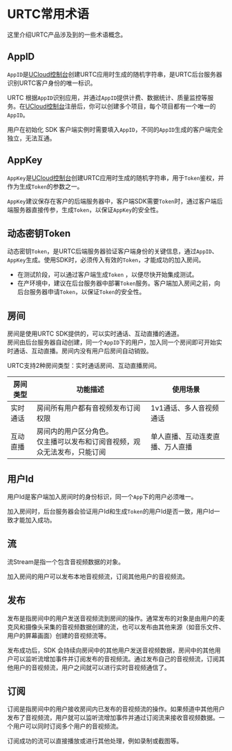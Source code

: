 # URTC常用术语

这里介绍URTC产品涉及到的一些术语概念。

## AppID

`AppID`是[UCloud控制台](https://console.ucloud.cn/)创建URTC应用时生成的随机字符串，是URTC后台服务器识别URTC客户身份的唯一标识。

URTC 根据`AppID`识别应用，并通过`AppID`提供计费、数据统计、质量监控等服务。在[UCloud控制台](https://console.ucloud.cn/)注册后，你可以创建多个项目，每个项目都有一个唯一的`AppID`。

用户在初始化 SDK 客户端实例时需要填入`AppID`，不同的`AppID`生成的客户端完全独立，无法互通。

## AppKey

`AppKey`是[UCloud控制台](https://console.ucloud.cn/)创建URTC应用时生成的随机字符串，用于`Token`鉴权，并作为生成`Token`的参数之一。

`AppKey`建议保存在客户的后端服务器中，客户端SDK需要`Token`时，通过客户端后端服务器直接传参，生成`Token`，以保证`AppKey`的安全性。

##  动态密钥Token

动态密钥`Token`，是URTC后端服务器验证客户端身份的关键信息，通过`AppID`、`AppKey`生成。使用SDK时，必须传入有效的`Token`，才能成功的加入房间。
 - 在测试阶段，可以通过客户端生成`Token` ，以便尽快开始集成测试。    
 - 在产环境中，建议在后台服务器中部署`Token`服务。客户端加入房间之前，向后台服务器申请`Token`，以保证`Token`的安全性。    

## 房间

房间是使用URTC SDK提供的，可以实时通话、互动直播的通道。   
房间由后台服务器自动创建，同一个`AppID`下的用户，加入同一个房间即可开始实时通话、互动直播。房间内没有用户后房间自动销毁。    

URTC支持2种房间类型：实时通话房间、互动直播房间。

|房间类型|功能描述|使用场景|
|-|-|-|
|实时通话|房间所有用户都有音视频发布订阅权限|1v1通话、多人音视频通话|
|互动直播|房间内的用户区分角色。 <br>仅主播可以发布和订阅音视频，观众无法发布，只能订阅|单人直播、互动连麦直播、万人直播|

## 用户Id

用户Id是客户端加入房间时的身份标识，同一个`App`下的用户必须唯一。

加入房间时，后台服务器会验证用户Id和生成`Token`的用户Id是否一致，用户Id一致才能加入成功。

## 流

流Stream是指一个包含音视频数据的对象。

加入房间的用户可以发布本地音视频流，订阅其他用户的音视频流。

## 发布

发布是指房间中的用户发送音视频流到房间的操作。通常发布的对象是由用户的麦克风和摄像头采集的音视频数据创建的流，也可以发布由其他来源（如音乐文件、用户的屏幕画面）创建的音视频流等。

发布成功后，SDK 会持续向房间中的其他用户发送音视频数据，房间中的其他用户可以监听流增加事件并订阅发布的音视频流。通过发布自己的音视频流，订阅其他用户的音视频流，用户之间就可以进行实时音视频通信了。

## 订阅

订阅是指房间中的用户接收房间内已发布的音视频流的操作。如果频道中其他用户发布了音视频流，用户就可以监听流增加事件并通过订阅流来接收音视频数据。一个用户可以同时订阅多个用户的音视频流。

订阅成功的流可以直接播放或进行其他处理，例如录制或截图等。
